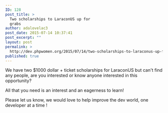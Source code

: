 ```yaml
---
ID: 128
post_title: >
  Two scholarships to LaraconUS up for
  grabs
author: adalovelac3
post_date: 2015-07-14 10:37:41
post_excerpt: ""
layout: post
permalink: >
  http://dev.phpwomen.org/2015/07/14/two-scholarships-to-laraconus-up-for-grabs/
published: true
---
```

We have two $1000 dollar + ticket scholarships for LaraconUS but can't find any people, are you interested or know anyone interested in this opportunity?

<span data-ft="{&quot;tn&quot;:&quot;K&quot;}"><span class="UFICommentBody _1n4g">All that you need is an interest and an eagerness to learn! </span></span>

Please let us know, we would love to help improve the dev world, one developer at a time <span class="_47e3 _5mfr" title="smile emoticon">!</span>